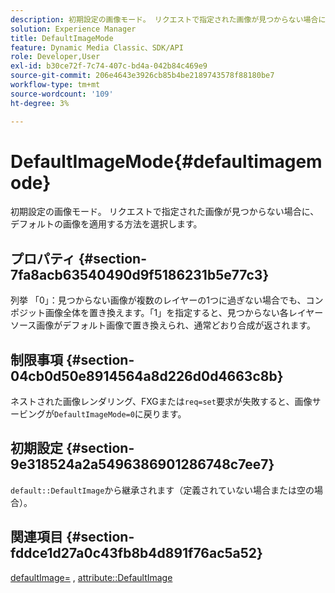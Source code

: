 ```yaml
---
description: 初期設定の画像モード。 リクエストで指定された画像が見つからない場合に、デフォルトの画像を適用する方法を選択します。
solution: Experience Manager
title: DefaultImageMode
feature: Dynamic Media Classic、SDK/API
role: Developer,User
exl-id: b30ce72f-7c74-407c-bd4a-042b84c469e9
source-git-commit: 206e4643e3926cb85b4be2189743578f88180be7
workflow-type: tm+mt
source-wordcount: '109'
ht-degree: 3%

---
```


# DefaultImageMode{#defaultimagemode}

初期設定の画像モード。 リクエストで指定された画像が見つからない場合に、デフォルトの画像を適用する方法を選択します。

## プロパティ {#section-7fa8acb63540490d9f5186231b5e77c3}

列挙 「0」：見つからない画像が複数のレイヤーの1つに過ぎない場合でも、コンポジット画像全体を置き換えます。「1」を指定すると、見つからない各レイヤーソース画像がデフォルト画像で置き換えられ、通常どおり合成が返されます。

## 制限事項 {#section-04cb0d50e8914564a8d226d0d4663c8b}

ネストされた画像レンダリング、FXGまたは`req=set`要求が失敗すると、画像サービングが`DefaultImageMode=0`に戻ります。

## 初期設定 {#section-9e318524a2a5496386901286748c7ee7}

`default::DefaultImage`から継承されます（定義されていない場合または空の場合）。

## 関連項目 {#section-fddce1d27a0c43fb8b4d891f76ac5a52}

[defaultImage=](../../../../../is-api/image-catalog/image-serving-api-ref/c-image-catalog-reference/c-attributes-reference/r-is-cat-defaultimage.md#reference-8e9900e129f54ed68462a3c2fc3bc433) ,  [attribute::DefaultImage](../../../../../is-api/http-ref/image-serving-api-ref/c-http-protocol-reference/c-command-reference/r-is-http-defaultimage.md#reference-209aa6ce830f490483412eb26af67fd2)
